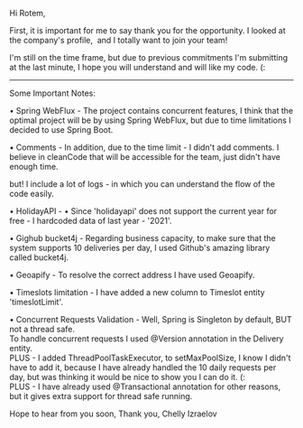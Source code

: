 Hi Rotem,

First, it is important for me to say thank you for the opportunity.
I looked at the company's profile,  and I totally want to join your team!

I'm still on the time frame, but due to previous commitments I'm submitting at the last minute, I hope you will understand and will like my code. (:


---

Some Important Notes:

• Spring WebFlux -
The project contains concurrent features, I think that the optimal project will be by using Spring WebFlux, but due to time limitations I decided to use Spring Boot.

• Comments -
In addition, due to the time limit - I didn't add comments.
I believe in cleanCode that will be accessible for the team, just didn't have enough time.

but!
I include a lot of logs - in which you can understand the flow of the code easily.

• HolidayAPI -
• Since 'holidayapi' does not support the current year for free - I hardcoded data of last year - '2021'.

• Gighub bucket4j -
Regarding business capacity, to make sure that the system supports 10 deliveries per day, I used Github's amazing library called bucket4j.

• Geoapify -
To resolve the correct address I have used Geoapify.

• Timeslots limitation -
I have added a new column to Timeslot entity 'timeslotLimit'.

• Concurrent Requests Validation -
Well, Spring is Singleton by default, BUT not a thread safe.<br/>
To handle concurrent requests I used @Version annotation in the Delivery entity.<br/>
PLUS - I added ThreadPoolTaskExecutor, to setMaxPoolSize, I know I didn't have to add it, because I have already handled the 10 daily requests per day, but was thinking it would be nice to show you I can do it. (:<br/>
PLUS - I have already used @Transactional annotation for other reasons, but it gives extra support for thread safe running.


Hope to hear from you soon,
Thank you,
Chelly Izraelov
